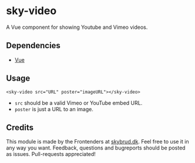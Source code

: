 # sky-video

A Vue component for showing Youtube and Vimeo videos.

## Dependencies

- [Vue](https://vuejs.org/)

## Usage

`<sky-video src="URL" poster="imageURL"></sky-video>`

- `src` should be a valid Vimeo or YouTube embed URL.
- `poster` is just a URL to an image.

## Credits

This module is made by the Frontenders at [skybrud.dk](http://www.skybrud.dk/). Feel free to use it in any way you want. Feedback, questions and bugreports should be posted as issues. Pull-requests appreciated!
